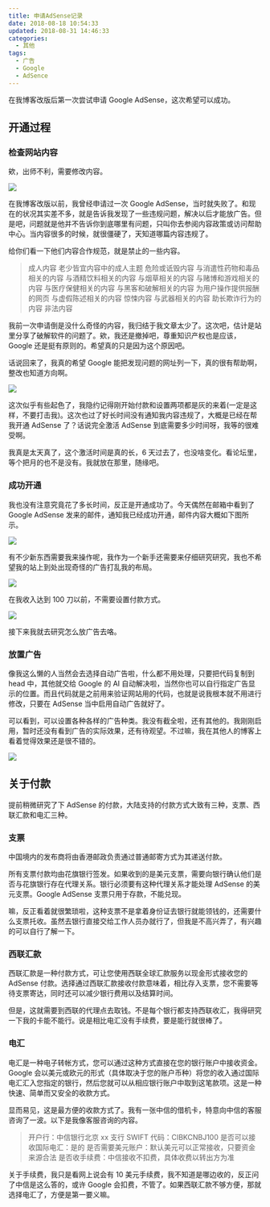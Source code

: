 ```yaml
---
title: 申请AdSense记录
date: 2018-08-18 10:54:33
updated: 2018-08-31 14:46:33
categories:
  - 其他
tags:
  - 广告
  - Google
  - AdSence
---
```


在我博客改版后第一次尝试申请 Google AdSense，这次希望可以成功。

<!--more-->

## 开通过程

### 检查网站内容

欸，出师不利，需要修改内容。

![](https://img.iszy.xyz/20190318211328.png)

在我博客改版以前，我曾经申请过一次 Google AdSense，当时就失败了。和现在的状况其实差不多，就是告诉我发现了一些违规问题，解决以后才能放广告。但是吧，问题就是他并不告诉你到底哪里有问题，只叫你去参阅内容政策或访问帮助中心。当内容很多的时候，就很僵硬了，天知道哪篇内容违规了。

给你们看一下他们内容合作规范，就是禁止的一些内容。

> 成人内容
> 老少皆宜内容中的成人主题
> 危险或诋毁内容
> 与消遣性药物和毒品相关的内容
> 与酒精饮料相关的内容
> 与烟草相关的内容
> 与赌博和游戏相关的内容
> 与医疗保健相关的内容
> 与黑客和破解相关的内容
> 为用户操作提供报酬的网页
> 与虚假陈述相关的内容
> 惊悚内容
> 与武器相关的内容
> 助长欺诈行为的内容
> 非法内容

我前一次申请倒是没什么奇怪的内容，我归结于我文章太少了。这次吧，估计是站里分享了破解软件的问题了。欸，我还是撤掉吧，尊重知识产权也是应该，Google 还是挺有原则的。希望真的只是因为这个原因吧。

话说回来了，我真的希望 Google 能把发现问题的网址列一下，真的很有帮助啊，整改也知道方向啊。

![](https://img.iszy.xyz/20190318211339.png)

这次似乎有些起色了，我隐约记得刚开始付款和设置两项都是灰的来着(一定是这样，不要打击我)。这次也过了好长时间没有通知我内容违规了，大概是已经在帮我开通 AdSense 了？话说完全激活 AdSense 到底需要多少时间呀，我等的很难受啊。

我真是太天真了，这个激活时间是真的长，6 天过去了，也没啥变化。看论坛里，等个把月的也不是没有。我就放在那里，随缘吧。

### 成功开通

我也没有注意究竟花了多长时间，反正是开通成功了。今天偶然在邮箱中看到了 Google AdSense 发来的邮件，通知我已经成功开通，邮件内容大概如下图所示。

![](https://img.iszy.xyz/20190318211409.png)

有不少新东西需要我来操作呢，我作为一个新手还需要来仔细研究研究，我也不希望我的站上到处出现奇怪的广告打乱我的布局。

![](https://img.iszy.xyz/20190318211428.png)

在我收入达到 100 刀以前，不需要设置付款方式。

![](https://img.iszy.xyz/20190318211444.png)

接下来我就去研究怎么放广告去咯。

### 放置广告

像我这么懒的人当然会去选择自动广告啦，什么都不用处理，只要把代码复制到 head 中，其他就交给 Google 的 AI 自动解决啦，当然你也可以自行指定广告显示的位置。而且代码就是之前用来验证网站用的代码，也就是说我根本就不用进行修改，只要在 AdSense 当中启用自动广告就好了。

可以看到，可以设置各种各样的广告种类。我没有截全啦，还有其他的。我刚刚启用，暂时还没有看到广告的实际效果，还有待观望。不过嘛，我在其他人的博客上看着觉得效果还是很不错的。

![](https://img.iszy.xyz/20190318211459.png)

## 关于付款

提前稍微研究了下 AdSense 的付款，大陆支持的付款方式大致有三种，支票、西联汇款和电汇三种。

### 支票

中国境内的发布商将由香港邮政负责通过普通邮寄方式为其递送付款。

所有支票付款均由花旗银行签发。如果收到的是美元支票，需要向银行确认他们是否与花旗银行存在代理关系。银行必须要有这种代理关系才能处理 AdSense 的美元支票。Google AdSense 支票只用于存款，不能兑现。

嘛，反正看着就很繁琐啦，这种支票不是拿着身份证去银行就能领钱的，还需要什么支票托收。虽然去银行直接交给工作人员办就行了，但我是不高兴弄了，有兴趣的可以自行了解一下。

### 西联汇款

西联汇款是一种付款方式，可让您使用西联全球汇款服务以现金形式接收您的 AdSense 付款。选择通过西联汇款接收付款意味着，相比存入支票，您不需要等待支票寄达，同时还可以减少银行费用以及结算时间。

但是，这就需要到西联的代理点去取钱。不是每个银行都支持西联收汇，我得研究一下我的卡能不能行。说是相比电汇没有手续费，要是能行就很棒了。

### 电汇

电汇是一种电子转帐方式，您可以通过这种方式直接在您的银行账户中接收资金。Google 会以美元或欧元的形式（具体取决于您的账户币种）将您的收入通过国际电汇汇入您指定的银行，然后您就可以从相应银行账户中取到这笔款项。这是一种快速、简单而又安全的收款方式。

显而易见，这是最方便的收款方式了。我有一张中信的借机卡，特意向中信的客服咨询了一波。以下是我像客服咨询的内容。

> 开户行：中信银行北京 xx 支行
> SWIFT 代码：CIBKCNBJ100
> 是否可以接收国际电汇：是的
> 是否需要美元账户：默认美元可以正常接收，只要资金来源合法
> 是否收手续费：中信接收不扣费，具体收费以转出方为准

关于手续费，我只是看网上说会有 10 美元手续费，我不知道是哪边收的，反正问了中信是这么答的，或许 Google 会扣费，不管了。如果西联汇款不够方便，那就选择电汇了，方便是第一要义嘛。
